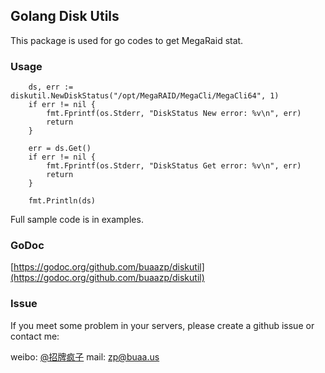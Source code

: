 ## Golang Disk Utils

This package is used for go codes to get MegaRaid stat.

### Usage

```
    ds, err := diskutil.NewDiskStatus("/opt/MegaRAID/MegaCli/MegaCli64", 1)
    if err != nil {
        fmt.Fprintf(os.Stderr, "DiskStatus New error: %v\n", err)
        return
    }

    err = ds.Get()
    if err != nil {
        fmt.Fprintf(os.Stderr, "DiskStatus Get error: %v\n", err)
        return
    }

    fmt.Println(ds)
```

Full sample code is in examples.

### GoDoc

[https://godoc.org/github.com/buaazp/diskutil](https://godoc.org/github.com/buaazp/diskutil) 

### Issue

If you meet some problem in your servers, please create a github issue or contact me:

weibo: [@招牌疯子](http://weibo.com/buaazp)
mail: zp@buaa.us


